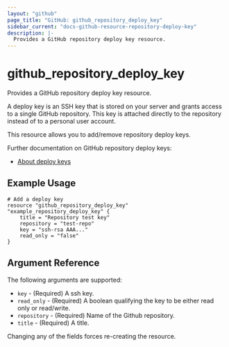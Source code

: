 ```yaml
---
layout: "github"
page_title: "GitHub: github_repository_deploy_key"
sidebar_current: "docs-github-resource-repository-deploy-key"
description: |-
  Provides a GitHub repository deploy key resource.
---
```


# github_repository_deploy_key

Provides a GitHub repository deploy key resource.

A deploy key is an SSH key that is stored on your server and grants
access to a single GitHub repository. This key is attached directly to the repository instead of to a personal user
account.

This resource allows you to add/remove repository deploy keys.

Further documentation on GitHub repository deploy keys:
- [About deploy keys](https://developer.github.com/guides/managing-deploy-keys/#deploy-keys)

## Example Usage

```hcl
# Add a deploy key
resource "github_repository_deploy_key" "example_repository_deploy_key" {
 	title = "Repository test key"
	repository = "test-repo"
	key = "ssh-rsa AAA..."
	read_only = "false"
}
```


## Argument Reference

The following arguments are supported:

* `key` - (Required) A ssh key.
* `read_only` - (Required) A boolean qualifying the key to be either read only or read/write.
* `repository` - (Required) Name of the Github repository.
* `title` - (Required) A title.

Changing any of the fields forces re-creating the resource.
